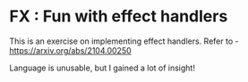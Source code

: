 # FX : Fun with effect handlers

This is an exercise on implementing effect handlers. Refer to - https://arxiv.org/abs/2104.00250

Language is unusable, but I gained a lot of insight!
